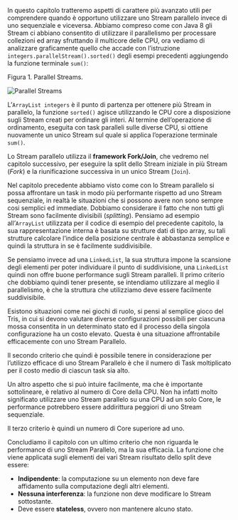 In questo capitolo tratteremo aspetti di carattere più avanzato utili per comprendere quando è opportuno utilizzare uno Stream parallelo invece di uno sequenziale e viceversa. Abbiamo compreso come con Java 8 gli Stream ci abbiano consentito di utilizzare il parallelismo per processare collezioni ed array sfruttando il multicore delle CPU, ora vediamo di analizzare graficamente quello che accade con l’istruzione `integers.parallelStream().sorted()` degli esempi precedenti aggiungendo la funzione terminale `sum()`:

Figura 1. Parallel Streams.

![Parallel Streams](http://www.html.it/wp-content/uploads/2017/11/parallelStreams.png)

L’`ArrayList integers` è il punto di partenza per ottenere più Stream in parallelo, la funzione `sorted()` agisce utilizzando le CPU core a disposizione sugli Stream creati per ordinare gli interi. Al termine dell’operazione di ordinamento, eseguita con task paralleli sulle diverse CPU, si ottiene nuovamente un unico Stream sul quale si applica l’operazione terminale `sum()`.

Lo Stream parallelo utilizza il **framework Fork/Join**, che vedremo nel capitolo successivo, per eseguire la split dello Stream iniziale in più Stream (_Fork_) e la riunificazione successiva in un unico Stream (`Join`).

Nel capitolo precedente abbiamo visto come con lo Stream parallelo si possa affrontare un task in modo più performante rispetto ad uno Stream sequenziale, in realtà le situazioni che si possono avere non sono sempre cosi semplici ed immediate. Dobbiamo considerare il fatto che non tutti gli Stream sono facilmente divisibili (_splitting_). Pensiamo ad esempio all’`ArrayList` utilizzata per il codice di esempio del precedente capitolo, la sua rappresentazione interna è basata su strutture dati di tipo array, su tali strutture calcolare l’indice della posizione centrale è abbastanza semplice e quindi la struttura in se è facilmente suddivisibile.

Se pensiamo invece ad una `LinkedList`, la sua struttura impone la scansione degli elementi per poter individuare il punto di suddivisione, una `LinkedList` quindi non offre buone performance sugli Stream paralleli. Il primo criterio che dobbiamo quindi tener presente, se intendiamo utilizzare al meglio il parallelismo, è che la struttura che utilizziamo deve essere facilmente suddivisibile.

Esistono situazioni come nei giochi di ruolo, si pensi al semplice gioco del Tris, in cui si devono valutare diverse configurazioni possibili per ciascuna mossa consentita in un determinato stato ed il processo della singola configurazione ha un costo elevato. Questa è una situazione affrontabile efficacemente con uno Stream Parallelo.

Il secondo criterio che quindi è possibile tenere in considerazione per l’utilizzo efficace di uno Stream Parallelo è che il numero di Task moltiplicato per il costo medio di ciascun task sia alto.

Un altro aspetto che si può intuire facilmente, ma che è importante sottolineare, è relativo al numero di Core della CPU. Non ha infatti molto significato utilizzare uno Stream parallelo su una CPU ad un solo Core, le performance potrebbero essere addirittura peggiori di uno Stream sequenziale.

Il terzo criterio è quindi un numero di Core superiore ad uno.

Concludiamo il capitolo con un ultimo criterio che non riguarda le performance di uno Stream Parallelo, ma la sua efficacia. La funzione che viene applicata sugli elementi dei vari Stream risultato dello split deve essere:

*   **Indipendente**: la computazione su un elemento non deve fare affidamento sulla computazione degli altri elementi.
*   **Nessuna interferenza**: la funzione non deve modificare lo Stream sottostante.
*   Deve essere **stateless**, ovvero non mantenere alcuno stato.